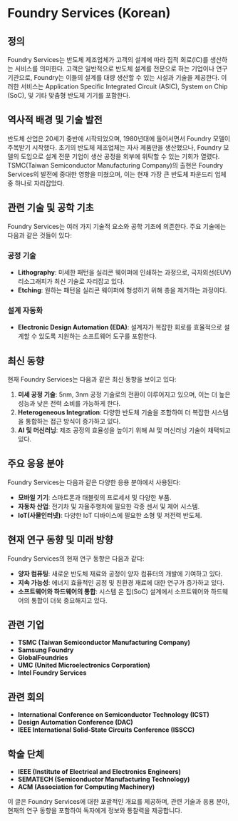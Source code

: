 # Foundry Services (Korean)

## 정의
Foundry Services는 반도체 제조업체가 고객의 설계에 따라 집적 회로(IC)를 생산하는 서비스를 의미한다. 고객은 일반적으로 반도체 설계를 전문으로 하는 기업이나 연구 기관으로, Foundry는 이들의 설계를 대량 생산할 수 있는 시설과 기술을 제공한다. 이러한 서비스는 Application Specific Integrated Circuit (ASIC), System on Chip (SoC), 및 기타 맞춤형 반도체 기기를 포함한다.

## 역사적 배경 및 기술 발전
반도체 산업은 20세기 중반에 시작되었으며, 1980년대에 들어서면서 Foundry 모델이 주목받기 시작했다. 초기의 반도체 제조업체는 자사 제품만을 생산했으나, Foundry 모델의 도입으로 설계 전문 기업이 생산 공정을 외부에 위탁할 수 있는 기회가 열렸다. TSMC(Taiwan Semiconductor Manufacturing Company)의 출현은 Foundry Services의 발전에 중대한 영향을 미쳤으며, 이는 현재 가장 큰 반도체 파운드리 업체 중 하나로 자리잡았다.

## 관련 기술 및 공학 기초
Foundry Services는 여러 가지 기술적 요소와 공학 기초에 의존한다. 주요 기술에는 다음과 같은 것들이 있다:

### 공정 기술
- **Lithography**: 미세한 패턴을 실리콘 웨이퍼에 인쇄하는 과정으로, 극자외선(EUV) 리소그래피가 최신 기술로 자리잡고 있다.
- **Etching**: 원하는 패턴을 실리콘 웨이퍼에 형성하기 위해 층을 제거하는 과정이다.

### 설계 자동화
- **Electronic Design Automation (EDA)**: 설계자가 복잡한 회로를 효율적으로 설계할 수 있도록 지원하는 소프트웨어 도구를 포함한다.

## 최신 동향
현재 Foundry Services는 다음과 같은 최신 동향을 보이고 있다:

1. **미세 공정 기술**: 5nm, 3nm 공정 기술로의 전환이 이루어지고 있으며, 이는 더 높은 성능과 낮은 전력 소비를 가능하게 한다.
2. **Heterogeneous Integration**: 다양한 반도체 기술을 조합하여 더 복잡한 시스템을 통합하는 접근 방식이 증가하고 있다.
3. **AI 및 머신러닝**: 제조 공정의 효율성을 높이기 위해 AI 및 머신러닝 기술이 채택되고 있다.

## 주요 응용 분야
Foundry Services는 다음과 같은 다양한 응용 분야에서 사용된다:

- **모바일 기기**: 스마트폰과 태블릿의 프로세서 및 다양한 부품.
- **자동차 산업**: 전기차 및 자율주행차에 필요한 각종 센서 및 제어 시스템.
- **IoT(사물인터넷)**: 다양한 IoT 디바이스에 필요한 소형 및 저전력 반도체.

## 현재 연구 동향 및 미래 방향
Foundry Services의 현재 연구 동향은 다음과 같다:

- **양자 컴퓨팅**: 새로운 반도체 재료와 공정이 양자 컴퓨터의 개발에 기여하고 있다.
- **지속 가능성**: 에너지 효율적인 공정 및 친환경 재료에 대한 연구가 증가하고 있다.
- **소프트웨어와 하드웨어의 통합**: 시스템 온 칩(SoC) 설계에서 소프트웨어와 하드웨어의 통합이 더욱 중요해지고 있다.

## 관련 기업
- **TSMC (Taiwan Semiconductor Manufacturing Company)**
- **Samsung Foundry**
- **GlobalFoundries**
- **UMC (United Microelectronics Corporation)**
- **Intel Foundry Services**

## 관련 회의
- **International Conference on Semiconductor Technology (ICST)**
- **Design Automation Conference (DAC)**
- **IEEE International Solid-State Circuits Conference (ISSCC)**

## 학술 단체
- **IEEE (Institute of Electrical and Electronics Engineers)**
- **SEMATECH (Semiconductor Manufacturing Technology)**
- **ACM (Association for Computing Machinery)**

이 글은 Foundry Services에 대한 포괄적인 개요를 제공하며, 관련 기술과 응용 분야, 현재의 연구 동향을 포함하여 독자에게 정보와 통찰력을 제공합니다.
